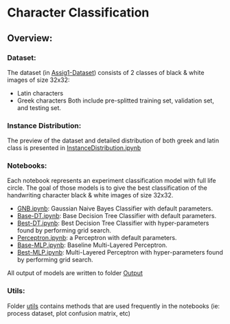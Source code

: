 # Character Classification

## Overview:
### Dataset:
The dataset (in [Assig1-Dataset](./Assig1-Dataset)) consists of 2 classes of black & white images of size 32x32:
+ Latin characters
+ Greek characters
Both include pre-splitted training set, validation set, and testing set.

### Instance Distribution:
The preview of the dataset and detailed distribution of both greek and latin class is presented in [InstanceDistribution.ipynb](./InstanceDistribution.ipynb)

### Notebooks:
Each notebook represents an experiment classification model with full life circle. The goal of those models is to give the best classification of the handwriting character black & white images of size 32x32.
+ [GNB.ipynb](./GNB.ipynb): Gaussian Naive Bayes Classifier with default parameters.
+ [Base-DT.ipynb](./Base-DT.ipynb): Base Decision Tree Classifier with default parameters.
+ [Best-DT.ipynb](./Best-DT.ipynb): Best Decision Tree Classifier with hyper-parameters found by performing grid search.
+ [Perceptron.ipynb](./Perceptron.ipynb): a Perceptron with default parameters.
+ [Base-MLP.ipynb](./Base-MLP.ipynb): Baseline Multi-Layered Perceptron.
+ [Best-MLP.ipynb](./Best-MLP.ipynb): Multi-Layered Perceptron with hyper-parameters found by performing grid search.

All output of models are written to folder [Output](./Output)

### Utils:
Folder [utils](./utils) contains methods that are used frequently in the notebooks (ie: process dataset, plot confusion matrix, etc)




